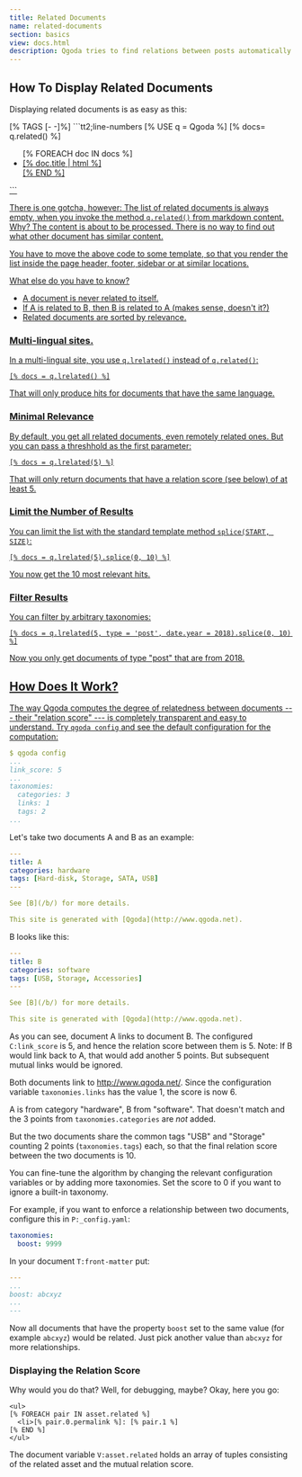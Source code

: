 ```yaml
---
title: Related Documents
name: related-documents
section: basics
view: docs.html
description: Qgoda tries to find relations between posts automatically based on shared tags and other criteria.
---
```

## How To Display Related Documents

Displaying related documents is as easy as this:

<qgoda-no-xgettext>
[% TAGS [- -]%]
```tt2;line-numbers
[% USE q = Qgoda %]
[% docs= q.related() %]
<ul>
[% FOREACH doc IN docs %]
  <li><a href="[% doc.permalink %]">[% doc.title | html %]</li>
[% END %]
</ul>
```
</qgoda-no-xgettext>

There is one gotcha, however: The list of related documents is always empty, when you invoke the method `q.related()` from markdown content.  Why? The content is about to be processed.  There is no way to find out what other document has similar content.

You have to move the above code to some template, so that you render the list inside the page header, footer, sidebar or at similar locations.

What else do you have to know?

* A document is never related to itself.
* If A is related to B, then B is related to A (makes sense, doesn't it?)
* Related documents are sorted by relevance.

### Multi-lingual sites.

In a multi-lingual site, you use `q.lrelated()` instead of `q.related()`:

```tt2
[% docs = q.lrelated() %]
```

That will only produce hits for documents that have the same language.

### Minimal Relevance

By default, you get all related documents, even remotely related ones.  But you can pass a threshhold as the first parameter:

```tt2
[% docs = q.lrelated(5) %]
```

That will only return documents that have a relation score (see below) of at least 5.

### Limit the Number of Results

You can limit the list with the standard template method `splice(START, SIZE)`:

```tt2
[% docs = q.lrelated(5).splice(0, 10) %]
```

You now get the 10 most relevant hits.

### Filter Results

You can filter by arbitrary taxonomies:

```tt2
[% docs = q.lrelated(5, type = 'post', date.year = 2018).splice(0, 10) %]
```

Now you only get documents of type "post" that are from 2018.

## How Does It Work?

The way Qgoda computes the degree of relatedness between documents --- their "relation score" --- is completely transparent and easy to understand.  Try `qgoda config` and see the default configuration for the computation:

```yaml
$ qgoda config
...
link_score: 5
...
taxonomies:
  categories: 3
  links: 1
  tags: 2
...
```

Let's take two documents A and B as an example:

```yaml
---
title: A
categories: hardware
tags: [Hard-disk, Storage, SATA, USB]
---

See [B](/b/) for more details.

This site is generated with [Qgoda](http://www.qgoda.net).
```

B looks like this:

```yaml
---
title: B
categories: software
tags: [USB, Storage, Accessories]
---

See [B](/b/) for more details.

This site is generated with [Qgoda](http://www.qgoda.net).
```

As you can see, document A links to document B.  The configured `C:link_score` is 5, and hence the relation score between them is 5.  Note: If B would link back to A, that would add another 5 points.  But subsequent mutual links would be ignored.

Both documents link to http://www.qgoda.net/.  Since the configuration variable `taxonomies.links` has the value 1, the score is now 6.

A is from category "hardware", B from "software".  That doesn't match and the 3 points from `taxonomies.categories` are *not* added.

But the two documents share the common tags "USB" and "Storage" counting 2 points (`taxonomies.tags`) each, so that the final relation score between the two documents is 10.

You can fine-tune the algorithm by changing the relevant configuration variables or by adding more taxonomies.  Set the score to 0 if you want to ignore a built-in taxonomy.

For example, if you want to enforce a relationship between two documents, configure this in `P:_config.yaml`:

```yaml
taxonomies:
  boost: 9999
```

In your document `T:front-matter` put:

```yaml
---
...
boost: abcxyz
...
---
```

Now all documents that have the property `boost` set to the same value (for example `abcxyz`) would be related.  Just pick another value than `abcxyz` for more relationships.

### Displaying the Relation Score

Why would you do that? Well, for debugging, maybe?  Okay, here you go:

```tt2
<ul>
[% FOREACH pair IN asset.related %]
  <li>[% pair.0.permalink %]: [% pair.1 %]
[% END %]
</ul>
```

The document variable `V:asset.related` holds an array of tuples consisting of the related asset and the mutual relation score. 
